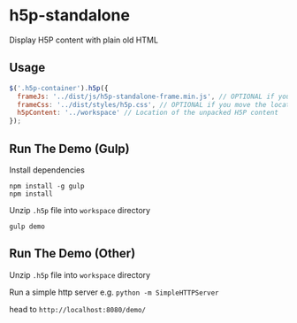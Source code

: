 # h5p-standalone
Display H5P content with plain old HTML

## Usage

```javascript
$('.h5p-container').h5p({
  frameJs: '../dist/js/h5p-standalone-frame.min.js', // OPTIONAL if you move the location of h5p-standalone-frame.min.js
  frameCss: '../dist/styles/h5p.css', // OPTIONAL if you move the location of h5p.css
  h5pContent: '../workspace' // Location of the unpacked H5P content
});
```

## Run The Demo (Gulp)

Install dependencies
```
npm install -g gulp
npm install
```

Unzip `.h5p` file into `workspace` directory

```
gulp demo
```

## Run The Demo (Other)

Unzip `.h5p` file into `workspace` directory

Run a simple http server e.g. `python -m SimpleHTTPServer`

head to `http://localhost:8080/demo/`
